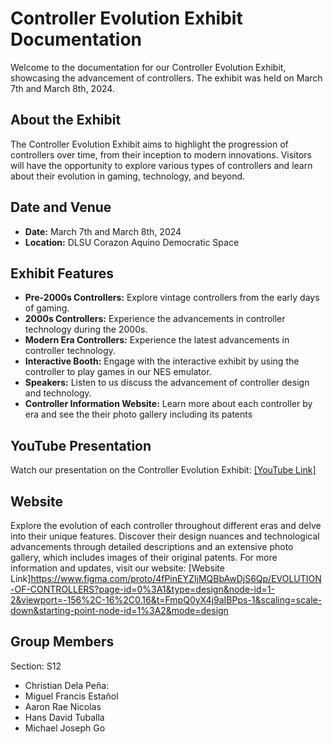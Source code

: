 # Controller Evolution Exhibit Documentation

Welcome to the documentation for our Controller Evolution Exhibit, showcasing the advancement of controllers. The exhibit was held on March 7th and March 8th, 2024.

## About the Exhibit
The Controller Evolution Exhibit aims to highlight the progression of controllers over time, from their inception to modern innovations. Visitors will have the opportunity to explore various types of controllers and learn about their evolution in gaming, technology, and beyond.

## Date and Venue
- **Date:** March 7th and March 8th, 2024
- **Location:** DLSU Corazon Aquino Democratic Space

## Exhibit Features
- **Pre-2000s Controllers:** Explore vintage controllers from the early days of gaming.
- **2000s Controllers:** Experience the advancements in controller technology during the 2000s.
- **Modern Era Controllers:** Experience the latest advancements in controller technology.
- **Interactive Booth:** Engage with the interactive exhibit by using the controller to play games in our NES emulator.
- **Speakers:** Listen to us discuss the advancement of controller design and technology.
- **Controller Information Website:** Learn more about each controller by era and see the their photo gallery including its patents

## YouTube Presentation
Watch our presentation on the Controller Evolution Exhibit: [[YouTube Link]](https://www.youtube.com/watch?v=VeBN8nkSv3I)

## Website
Explore the evolution of each controller throughout different eras and delve into their unique features. Discover their design nuances and technological advancements through detailed descriptions and an extensive photo gallery, which includes images of their original patents.
For more information and updates, visit our website: [Website Link]https://www.figma.com/proto/4fPinEYZIjMQBbAwDjS6Qp/EVOLUTION-OF-CONTROLLERS?page-id=0%3A1&type=design&node-id=1-2&viewport=-156%2C-16%2C0.16&t=FmpQ0yX4j9aIBPps-1&scaling=scale-down&starting-point-node-id=1%3A2&mode=design


## Group Members
Section: S12
- Christian Dela Peña: 
- Miguel Francis Estañol
- Aaron Rae Nicolas
- Hans David Tuballa
- Michael Joseph Go

